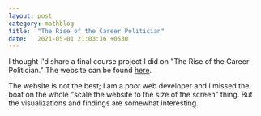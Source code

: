 ```yaml
---
layout: post
category: mathblog
title:  "The Rise of the Career Politician"
date:   2021-05-01 21:03:36 +0530
---
```


I thought I'd share a final course project I did on "The Rise of the Career Politician." The website can be found [here](https://6859-sp21.github.io/final-project-the-rise-of-the-career-politician/). 

The website is not the best; I am a poor web developer and I missed the boat on the whole "scale the website to the size of the screen" thing. But the visualizations and findings are somewhat interesting.